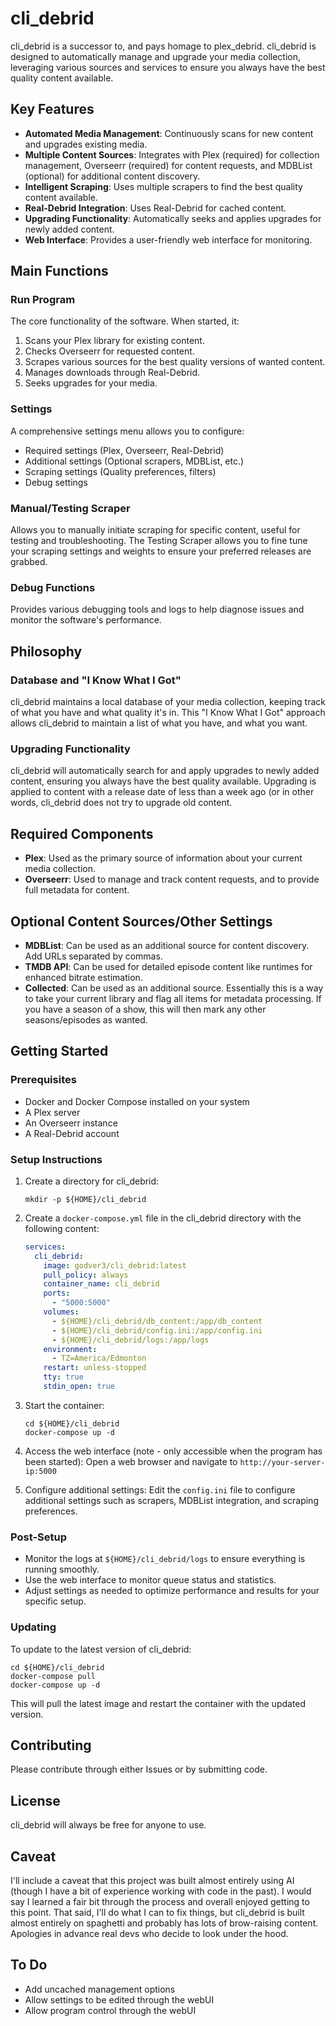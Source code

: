 # cli_debrid

cli_debrid is a successor to, and pays homage to plex_debrid. cli_debrid is designed to automatically manage and upgrade your media collection, leveraging various sources and services to ensure you always have the best quality content available.

## Key Features

- **Automated Media Management**: Continuously scans for new content and upgrades existing media.
- **Multiple Content Sources**: Integrates with Plex (required) for collection management, Overseerr (required) for content requests, and MDBList (optional) for additional content discovery.
- **Intelligent Scraping**: Uses multiple scrapers to find the best quality content available.
- **Real-Debrid Integration**: Uses Real-Debrid for cached content.
- **Upgrading Functionality**: Automatically seeks and applies upgrades for newly added content.
- **Web Interface**: Provides a user-friendly web interface for monitoring.

## Main Functions

### Run Program

The core functionality of the software. When started, it:

1. Scans your Plex library for existing content.
2. Checks Overseerr for requested content.
3. Scrapes various sources for the best quality versions of wanted content.
4. Manages downloads through Real-Debrid.
5. Seeks upgrades for your media.

### Settings

A comprehensive settings menu allows you to configure:

- Required settings (Plex, Overseerr, Real-Debrid)
- Additional settings (Optional scrapers, MDBList, etc.)
- Scraping settings (Quality preferences, filters)
- Debug settings

### Manual/Testing Scraper

Allows you to manually initiate scraping for specific content, useful for testing and troubleshooting. The Testing Scraper allows you to fine tune your scraping settings and weights to ensure your preferred releases are grabbed.

### Debug Functions

Provides various debugging tools and logs to help diagnose issues and monitor the software's performance.

## Philosophy

### Database and "I Know What I Got"

cli_debrid maintains a local database of your media collection, keeping track of what you have and what quality it's in. This "I Know What I Got" approach allows cli_debrid to maintain a list of what you have, and what you want.

### Upgrading Functionality

cli_debrid will automatically search for and apply upgrades to newly added content, ensuring you always have the best quality available. Upgrading is applied to content with a release date of less than a week ago (or in other words, cli_debrid does not try to upgrade old content.

## Required Components

- **Plex**: Used as the primary source of information about your current media collection.
- **Overseerr**: Used to manage and track content requests, and to provide full metadata for content.

## Optional Content Sources/Other Settings

- **MDBList**: Can be used as an additional source for content discovery. Add URLs separated by commas.
- **TMDB API**: Can be used for detailed episode content like runtimes for enhanced bitrate estimation.
- **Collected**: Can be used as an additional source. Essentially this is a way to take your current library and flag all items for metadata processing. If you have a season of a show, this will then mark any other seasons/episodes as wanted.

## Getting Started

### Prerequisites

- Docker and Docker Compose installed on your system
- A Plex server
- An Overseerr instance
- A Real-Debrid account

### Setup Instructions

1. Create a directory for cli_debrid:
   ```
   mkdir -p ${HOME}/cli_debrid
   ```

2. Create a `docker-compose.yml` file in the cli_debrid directory with the following content:
   ```yaml
   services:
     cli_debrid:
       image: godver3/cli_debrid:latest
       pull_policy: always
       container_name: cli_debrid
       ports:
         - "5000:5000"
       volumes:
         - ${HOME}/cli_debrid/db_content:/app/db_content
         - ${HOME}/cli_debrid/config.ini:/app/config.ini
         - ${HOME}/cli_debrid/logs:/app/logs
       environment:
         - TZ=America/Edmonton
       restart: unless-stopped
       tty: true
       stdin_open: true
   ```

3. Start the container:
   ```
   cd ${HOME}/cli_debrid
   docker-compose up -d
   ```

4. Access the web interface (note - only accessible when the program has been started):
   Open a web browser and navigate to `http://your-server-ip:5000`

5. Configure additional settings:
   Edit the `config.ini` file to configure additional settings such as scrapers, MDBList integration, and scraping preferences.

### Post-Setup

- Monitor the logs at `${HOME}/cli_debrid/logs` to ensure everything is running smoothly.
- Use the web interface to monitor queue status and statistics.
- Adjust settings as needed to optimize performance and results for your specific setup.

### Updating

To update to the latest version of cli_debrid:

```
cd ${HOME}/cli_debrid
docker-compose pull
docker-compose up -d
```

This will pull the latest image and restart the container with the updated version.

## Contributing

Please contribute through either Issues or by submitting code.

## License

cli_debrid will always be free for anyone to use.

## Caveat

I'll include a caveat that this project was built almost entirely using AI (though I have a bit of experience working with code in the past). I would say I learned a fair bit through the process and overall enjoyed getting to this point. That said, I'll do what I can to fix things, but cli_debrid is built almost entirely on spaghetti and probably has lots of brow-raising content. Apologies in advance real devs who decide to look under the hood.

## To Do

- Add uncached management options
- Allow settings to be edited through the webUI
- Allow program control through the webUI

